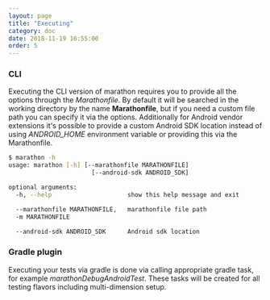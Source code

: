 ```yaml
---
layout: page
title: "Executing"
category: doc
date: 2018-11-19 16:55:00
order: 5
---
```


### CLI

Executing the CLI version of marathon requires you to provide all the options through the *Marathonfile*. By default it will be searched in the working directory by the name **Marathonfile**, but if you need a custom file path you can specify it via the options. Additionally for Android vendor extensions it's possible to provide a custom Android SDK location instead of using *ANDROID_HOME* environment variable or providing this via the Marathonfile.

```bash
$ marathon -h
usage: marathon [-h] [--marathonfile MARATHONFILE]
                       [--android-sdk ANDROID_SDK]

optional arguments:
  -h, --help                     show this help message and exit

  --marathonfile MARATHONFILE,   marathonfile file path
  -m MARATHONFILE

  --android-sdk ANDROID_SDK      Android sdk location
```

### Gradle plugin

Executing your tests via gradle is done via calling appropriate gradle task, for example *marathonDebugAndroidTest*. These tasks will be created for all testing flavors including multi-dimension setup.
